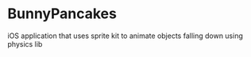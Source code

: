 # BunnyPancakes
iOS application that uses sprite kit to animate objects falling down using physics lib
